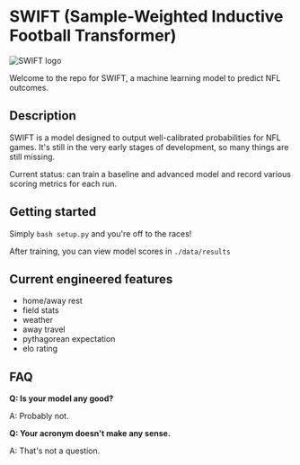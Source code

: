 # SWIFT (Sample-Weighted Inductive Football Transformer)

![SWIFT logo](https://i.imgur.com/IgZi9pt.png)

Welcome to the repo for SWIFT, a machine learning model to predict NFL outcomes.

## Description
SWIFT is a model designed to output well-calibrated probabilities for NFL games. It's still in the very early stages of development, so many things are still missing.

Current status: can train a baseline and advanced model and record various scoring metrics for each run.

## Getting started
Simply
`bash setup.py`
and you're off to the races!

After training, you can view model scores in `./data/results`

## Current engineered features
- home/away rest
- field stats
- weather
- away travel
- pythagorean expectation
- elo rating

## FAQ

**Q: Is your model any good?**

A: Probably not.

**Q: Your acronym doesn't make any sense.**

A: That's not a question.
